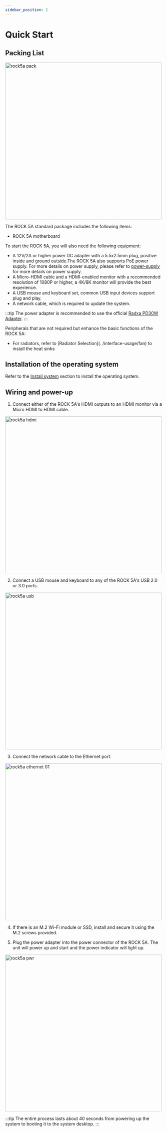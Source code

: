 ```yaml
---
sidebar_position: 2
---
```


# Quick Start

## Packing List

<img src="/img/rock5a/rock5a-package.webp" width="500" alt="rock5a pack" />

The ROCK 5A standard package includes the following items:

- ROCK 5A motherboard

To start the ROCK 5A, you will also need the following equipment:

- A 12V/2A or higher power DC adapter with a 5.5x2.5mm plug, positive inside and ground outside.The ROCK 5A also supports PoE power supply. For more details on power supply, please refer to [power-supply](./power-supply) for more details on power supply.
- A Micro-HDMI cable and a HDMI-enabled monitor with a recommended resolution of 1080P or higher, a 4K/8K monitor will provide the best experience.
- A USB mouse and keyboard set, common USB input devices support plug and play.
- A network cable, which is required to update the system.

:::tip
The power adapter is recommended to use the official [Radxa PD30W Adapter](/accessories/pd_30w).
:::

Peripherals that are not required but enhance the basic functions of the ROCK 5A:

- For radiators, refer to [Radiator Selection](. /interface-usage/fan) to install the heat sinks

## Installation of the operating system

Refer to the [Install system](./install-os/) section to install the operating system.

## Wiring and power-up

1. Connect either of the ROCK 5A's HDMI outputs to an HDMI monitor via a Micro HDMI to HDMI cable.

<img src="/img/rock5a/rock5a_hdmi.webp" width="500" alt="rock5a hdmi" />

2. Connect a USB mouse and keyboard to any of the ROCK 5A's USB 2.0 or 3.0 ports.

<img src="/img/rock5a/rock5a_usb.webp" width="500" alt="rock5a usb" />

3. Connect the network cable to the Ethernet port.

<img src="/img/rock5a/rock5a_ethernet_01.webp" width="500" alt="rock5a ethernet 01" />

4. If there is an M.2 Wi-Fi module or SSD, install and secure it using the M.2 screws provided.

5. Plug the power adapter into the power connector of the ROCK 5A. The unit will power up and start and the power indicator will light up.

<img src="/img/rock5a/rock5a_power.webp" alt="rock5a pwr" width="500" />

:::tip
The entire process lasts about 40 seconds from powering up the system to booting it to the system desktop.
:::
